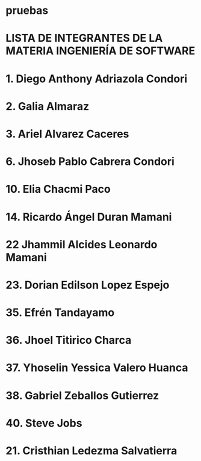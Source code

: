 # pruebas

# LISTA DE INTEGRANTES DE LA MATERIA INGENIERÍA DE SOFTWARE
# 1. Diego Anthony Adriazola Condori
# 2. Galia Almaraz
# 3. Ariel Alvarez Caceres
# 6. Jhoseb Pablo Cabrera Condori
# 10. Elia Chacmi Paco
# 14. Ricardo Ángel Duran Mamani
# 22 Jhammil Alcides Leonardo Mamani  
# 23. Dorian Edilson Lopez Espejo
# 35. Efrén Tandayamo
# 36. Jhoel Titirico Charca
# 37. Yhoselin Yessica Valero Huanca
# 38. Gabriel Zeballos Gutierrez
# 40. Steve Jobs
# 21. Cristhian Ledezma Salvatierra




